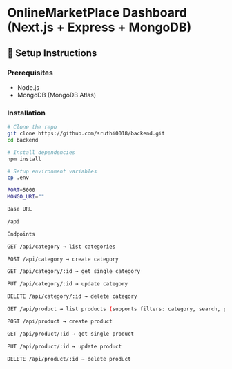 # OnlineMarketPlace Dashboard (Next.js + Express + MongoDB)

## 🚀 Setup Instructions

### Prerequisites
- Node.js
- MongoDB (MongoDB Atlas)

### Installation
```bash
# Clone the repo
git clone https://github.com/sruthi0018/backend.git
cd backend

# Install dependencies
npm install

# Setup environment variables
cp .env

PORT=5000
MONGO_URI=""

Base URL

/api

Endpoints

GET /api/category → list categories

POST /api/category → create category

GET /api/category/:id → get single category

PUT /api/category/:id → update category

DELETE /api/category/:id → delete category

GET /api/product → list products (supports filters: category, search, page, limit, and sorting)

POST /api/product → create product

GET /api/product/:id → get single product

PUT /api/product/:id → update product

DELETE /api/product/:id → delete product
